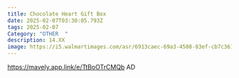 ```yaml
---
title: Chocolate Heart Gift Box
date: 2025-02-07T03:30:05.793Z
tags: 2025-02-07
Category: "OTHER  "
description: 14.XX
image: https://i5.walmartimages.com/asr/6913caec-69a3-4508-83ef-cb7c361b5129.21dc530c5818ee487c5ef6bdc4e12a50.jpeg?odnHeight=2000&odnWidth=2000&odnBg=FFFFFF
---
```

https://mavely.app.link/e/TtBoOTrCMQb     AD